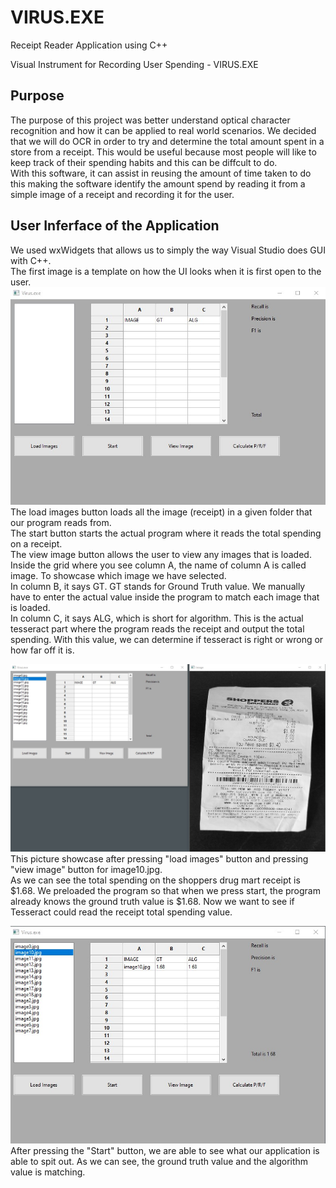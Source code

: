 # VIRUS.EXE
Receipt Reader Application using C++


Visual Instrument for Recording User Spending - VIRUS.EXE

## Purpose
The purpose of this project was better understand optical character recognition and how it can be applied to real world scenarios. We decided that we will do OCR in order to try and determine the total amount spent in a store from a receipt. This would be useful because most people will like to keep track of their spending habits and this can be diffcult to do. <br>
With this software, it can assist in reusing the amount of time taken to do this making the software identify the amount spend by reading it from a simple image of a receipt and recording it for the user. 

## User Inferface of the Application
We used wxWidgets that allows us to simply the way Visual Studio does GUI with C++. <br>
The first image is a template on how the UI looks when it is first open to the user. 
![alt text](https://github.com/kloukanov/VIRUS.EXE/blob/master/images/1.jpg) <br>
The load images button loads all the image (receipt) in a given folder that our program reads from. <br>
The start button starts the actual program where it reads the total spending on a receipt. <br>
The view image button allows the user to view any images that is loaded. <br>
Inside the grid where you see column A, the name of column A is called image. To showcase which image we have selected. <br>
In column B, it says GT. GT stands for Ground Truth value. We manually have to enter the actual value inside the program to match each image that is loaded. <br>
In column C, it says ALG, which is short for algorithm. This is the actual tesseract part where the program reads the receipt and output the total spending. With this value, we can determine if tesseract is right or wrong or how far off it is. <br>

![alt text](https://github.com/kloukanov/VIRUS.EXE/blob/master/images/2.jpg) <br>
This picture showcase after pressing "load images" button and pressing "view image" button for image10.jpg. <br> 
As we can see the total spending on the shoppers drug mart receipt is $1.68. We preloaded the program so that when we press start, the program already knows the ground truth value is $1.68. Now we want to see if Tesseract could read the receipt total spending value. <br>

![alt text](https://github.com/kloukanov/VIRUS.EXE/blob/master/images/3.jpg) <br>
After pressing the "Start" button, we are able to see what our application is able to spit out. As we can see, the ground truth value and the algorithm value is matching. <br>
